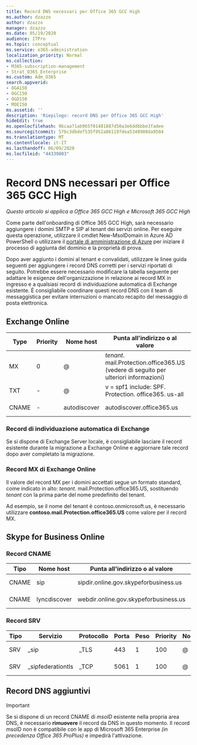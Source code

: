 ```yaml
---
title: Record DNS necessari per Office 365 GCC High
ms.author: dzazzo
author: dzazzo
manager: dzazzo
ms.date: 05/19/2020
audience: ITPro
ms.topic: conceptual
ms.service: o365-administration
localization_priority: Normal
ms.collection:
- M365-subscription-management
- Strat_O365_Enterprise
ms.custom: Adm_O365
search.appverid:
- OGA150
- OGC150
- OGD150
- MOE150
ms.assetid: ''
description: 'Riepilogo: record DNS per Office 365 GCC High'
hideEdit: true
ms.openlocfilehash: 9bcaa71ab965f01481887d50a3e6ddbbbe3fadee
ms.sourcegitcommit: 576c3dbdef535f952a861197dea5348908da9504
ms.translationtype: MT
ms.contentlocale: it-IT
ms.lasthandoff: 06/09/2020
ms.locfileid: "44339803"
---
```

# <a name="dns-records-for-office-365-gcc-high"></a>Record DNS necessari per Office 365 GCC High

*Questo articolo si applica a Office 365 GCC High e Microsoft 365 GCC High*

Come parte dell'onboarding di Office 365 GCC High, sarà necessario aggiungere i domini SMTP e SIP al tenant dei servizi online.  Per eseguire questa operazione, utilizzare il cmdlet New-MsolDomain in Azure AD PowerShell o utilizzare il [portale di amministrazione di Azure](https://portal.azure.us) per iniziare il processo di aggiunta del dominio e la proprietà di prova.

Dopo aver aggiunto i domini al tenant e convalidati, utilizzare le linee guida seguenti per aggiungere i record DNS corretti per i servizi riportati di seguito.  Potrebbe essere necessario modificare la tabella seguente per adattare le esigenze dell'organizzazione in relazione ai record MX in ingresso e a qualsiasi record di individuazione automatica di Exchange esistente.  È consigliabile coordinare questi record DNS con il team di messaggistica per evitare interruzioni o mancato recapito del messaggio di posta elettronica.

## <a name="exchange-online"></a>Exchange Online

| Type | Priority | Nome host | Punta all'indirizzo o al valore | TTL |
| --- | --- | --- | --- | --- |
| MX | 0 | @ | *tenant*. mail.Protection.office365.US (vedere di seguito per ulteriori informazioni) | 1 Hour |
| TXT | - | @ | v = spf1 include: SPF. Protection. office365. us-all | 1 Hour |
| CNAME | - | autodiscover | autodiscover.office365.us | 1 Hour |

### <a name="exchange-autodiscover-record"></a>Record di individuazione automatica di Exchange

Se si dispone di Exchange Server locale, è consigliabile lasciare il record esistente durante la migrazione a Exchange Online e aggiornare tale record dopo aver completato la migrazione. 

### <a name="exchange-online-mx-record"></a>Record MX di Exchange Online

Il valore del record MX per i domini accettati segue un formato standard, come indicato in alto: *tenant*. mail.Protection.office365.US, sostituendo *tenant* con la prima parte del nome predefinito del tenant.

Ad esempio, se il nome del tenant è contoso.onmicrosoft.us, è necessario utilizzare **contoso.mail.Protection.office365.US** come valore per il record MX.

## <a name="skype-for-business-online"></a>Skype for Business Online

### <a name="cname-records"></a>Record CNAME

| Tipo | Nome host | Punta all'indirizzo o al valore | TTL |
| --- | --- | --- | --- |
| CNAME | sip | sipdir.online.gov.skypeforbusiness.us | 1 Hour |
| CNAME | lyncdiscover | webdir.online.gov.skypeforbusiness.us | 1 Hour |

### <a name="srv-records"></a>Record SRV

| Tipo | Servizio | Protocollo | Porta | Peso | Priority | Nome | Destinazione | TTL |
| --- | --- | --- | --- | --- | --- | --- | --- | --- |
| SRV | \_sip | \_TLS | 443 | 1  | 100 | @ | sipdir.online.gov.skypeforbusiness.us | 1 ora |
| SRV | \_sipfederationtls | \_TCP | 5061 | 1  | 100 | @ | sipfed.online.gov.skypeforbusiness.us | 1 Hour |

## <a name="additional-dns-records"></a>Record DNS aggiuntivi

> [!IMPORTANT]
> Se si dispone di un record CNAME di *msoID* esistente nella propria area DNS, è necessario **rimuovere** il record da DNS in questo momento.  Il record msoID non è compatibile con le app di Microsoft 365 Enterprise *(in precedenza Office 365 ProPlus)* e impedirà l'attivazione.
